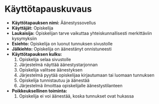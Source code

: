 # Käyttötapauskuvaus

- **Käyttötapauksen nimi:** Äänestyssovellus
- **Käyttäjät:** Opiskelija
- **Laukaisija:** Opiskelijan tarve vaikuttaa yhteiskunnallisesti merkittäviin kysymyksiin
- **Esiehto:** Opiskelija on luonut tunnuksen sivustolle
- **Jälkiehto:** Opiskelija on äänestänyt onnistuneesti
- **Käyttötapauksen kulku:** 
    1. Opiskelija selaa sivustolle
    2. Järjestelmä näyttää äänestystarjonnan
    3. Opiskelija valitsee äänestyksen
    4. Järjestelmä pyytää opiskelijaa kirjautumaan tai luomaan tunnuksen
    5. Opiskelija tunnistautuu ja äänestää
    6. Järjestelmä ilmoittaa opiskelijalle äänestystilanteen
- **Poikkeuksellinen toiminta:** 
    1. Opiskelija ei voi äänestää, koska tunnukset ovat hukassa
